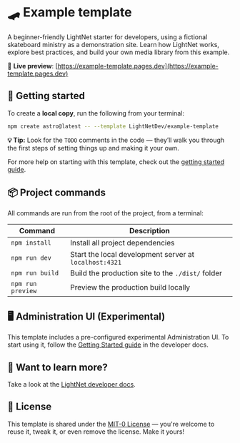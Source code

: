 <!-- TODO: update the content of this readme to match your site -->

# 🛹 Example template

A beginner-friendly LightNet starter for developers, using a fictional skateboard ministry as a demonstration site. Learn how LightNet works, explore best practices,
and build your own media library from this example.

🔗 **Live preview**: [https://example-template.pages.dev](https://example-template.pages.dev)

## 🚀 Getting started

To create a **local copy**, run the following from your terminal:

```sh
npm create astro@latest -- --template LightNetDev/example-template
```

**💡 Tip:** Look for the `TODO` comments in the code — they’ll walk you through the first steps of setting things up and making it your own.

For more help on starting with this template, check out the [getting started guide](https://docs.lightnet.community/start-here/getting-started/).

## 📦 Project commands

All commands are run from the root of the project, from a terminal:

| Command           | Description                                            |
| ----------------- | ------------------------------------------------------ |
| `npm install`     | Install all project dependencies                       |
| `npm run dev`     | Start the local development server at `localhost:4321` |
| `npm run build`   | Build the production site to the `./dist/` folder      |
| `npm run preview` | Preview the production build locally                   |

## 🖥️ Administration UI (Experimental)

This template includes a pre-configured experimental Administration UI.
To start using it, follow the [Getting Started guide](https://docs.lightnet.community/start-here/getting-started/#optional-make-another-modification-using-the-administration-ui) in the developer docs.

## 👀 Want to learn more?

Take a look at the [LightNet developer docs](https://docs.lightnet.community).

## 📄 License

<!-- TODO: If you don’t plan to use the MIT-0 license, delete the LICENSE file or replace it with your preferred license. -->

This template is shared under the [MIT-0 License](LICENSE) — you're welcome to reuse it, tweak it, or even remove the license. Make it yours!

